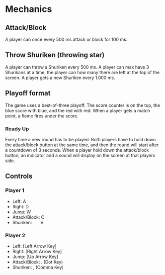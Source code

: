 # Mechanics
## Attack/Block
A player can once every 500 ms attack or block for 100 ms.
## Throw Shuriken (throwing star)
A player can throw a Shuriken every 500 ms. A player can max have 3 Shurikans at a time, the player can how many there are left at the top of the screen. A player gets a new Shuriken every 1.000 ms.
## Playoff format
The game uses a best-of-three playoff. The score counter is on the top, the blue score with blue, and the red with red. When a player gets a match point, a flame fires under the score.
### Ready Up
Every time a new round has to be played. Both players have to hold down the attack/block button at the same time, and then the round will start after a countdown of 3 seconds. When a player hold down the attack/block button, an indicator and a sound will display on the screen at that players side.
## Controls
### Player 1
* Left:           A
* Right:          D
* Jump:           W
* Attack/Block:   C
* Shuriken:       V
### Player 2
* Left:           [Left Arrow Key]
* Right:          [Right Arrow Key]
* Jump:           [Up Arrow Key]
* Attack/Block:   .     (Dot Key)
* Shuriken:       ,     (Comma Key)
